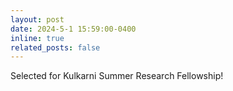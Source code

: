 ```yaml
---
layout: post
date: 2024-5-1 15:59:00-0400
inline: true
related_posts: false
---
```


<!-- [Diff2Lip](https://soumik-kanad.github.io/diff2lip/) got accepted at WACV2024. -->
Selected for Kulkarni Summer Research Fellowship! 
